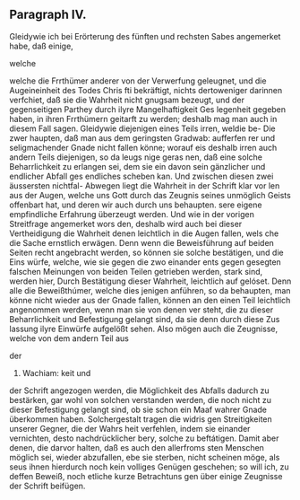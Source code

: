 
<!-- Seite 372 -->
Paragraph  IV.
--------------

Gleidywie ich bei Erörterung des fünften und rechsten Sabes angemerket habe, daß einige,

welche
<!-- Seite 373 -->
 welche die Frrthümer anderer von der Verwerfung
 geleugnet, und die Augeineinheit des Todes Chris
fti bekräftigt, nichts dertoweniger darinnen verfchiet,
daß sie die Wahrheit nicht gnugsam bezeugt, und der
gegenseitigen Parthey durch ilyre Mangelhaftigkeit Ges
legenheit gegeben haben, in ihren Frrthümern geitarft
zu werden; deshalb mag man auch in diesem Fall sagen.
Gleidywie diejenigen eines Teils irren, weldie be- Die zwer
haupten, daß man aus dem geringsten Gradwab: aufferfen
rer und seligmachender Gnade nicht fallen könne; worauf eis
deshalb irren auch andern Teils diejenigen, so da leugs nige geras
nen, daß eine solche Beharrlichkeit zu erlangen sei, dem sie ein
davon sein gänzlicher und endlicher Abfall ges endliches
scheben kan. Und zwischen diesen zwei äussersten nichtfal-
Abwegen liegt die Wahrheit in der Schrift klar vor len aus der
Augen, welche uns Gott durch das Zeugnis seines unmöglich
 Geists offenbart hat, und deren wir auch durch uns behaupten.
sere eigene empfindliche Erfahrung überzeugt werden.
Und wie in der vorigen Streitfrage angemerket wors
den, deshalb wird auch bei dieser Vertheidigung die
Wahrheit denen leichtlich in die Augen fallen, wels
che die Sache ernstlich erwägen. Denn wenn die
Beweisführung auf beiden Seiten recht angebracht
werden, so können sie solche bestätigen, und die Eins
würfe, welche, wie sie gegen die zwo einander ents
 gegen gesegten falschen Meinungen von beiden
Teilen getrieben werden, stark sind, werden hier,
Durch Bestätigung dieser Wahrheit, leichtlich auf
gelóset. Denn alle die Beweißthúmer, welche dies
jenigen anführen, so da behaupten, man könne nicht
wieder aus der Gnade fallen, können an den einen
Teil leichtlich angenommen werden, wenn man sie
von denen ver steht, die zu dieser Beharrlichkeit und
Befestigung gelangt sind, da sie denn durch diese Zus
lassung ilyre Einwürfe aufgelößt sehen. Also mögen
auch die Zeugnisse, welche von dem andern Teil aus

der

1. Wachiam: keit und
<!-- Seite 374 -->
der Schrift angezogen werden, die Möglichkeit des Abfalls dadurch zu bestärken, gar wohl von solchen verstanden werden, die noch nicht zu dieser Befestigung gelangt sind, ob sie schon ein Maaf wahrer Gnade überkommen haben. Solchergestalt tragen die widris gen Streitigkeiten unserer Gegner, die der Wahrs heit verfehlen, indem sie einander vernichten, desto nachdrücklicher bery, solche zu beftátigen. Damit aber denen, die darvor halten, daß es auch den allerfroms sten Menschen möglich sei, wieder abzufallen, ebe sie sterben, nicht scheinen möge, als seus ihnen hierdurch noch kein volliges Genügen geschehen; so will ich, zu deffen Beweiß, noch etliche kurze Betrachtuns gen über einige Zeugnisse der Schrift beifügen.

